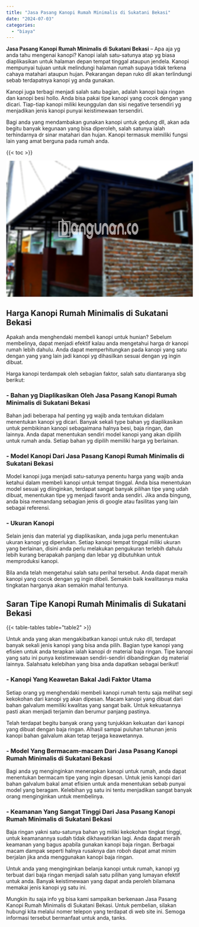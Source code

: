 ```yaml
---
title: "Jasa Pasang Kanopi Rumah Minimalis di Sukatani Bekasi"
date: "2024-07-03"
categories: 
  - "biaya"
---
```


**Jasa Pasang Kanopi Rumah Minimalis di Sukatani Bekasi** – Apa aja yg anda tahu mengenai kanopi? Kanopi ialah satu-satunya atap yg biasa diaplikasikan untuk halaman depan tempat tinggal ataupun jendela. Kanopi mempunyai tujuan untuk melindungi halaman rumah supaya tidak terkena cahaya matahari ataupun hujan. Pekarangan depan ruko dll akan terlindungi sebab terdapatnya kanopi yg anda gunakan.

Kanopi juga terbagi menjadi salah satu bagian, adalah kanopi baja ringan dan kanopi besi hollo. Anda bisa pakai tipe kanopi yang cocok dengan yang dicari. Tiap-tiap kanopi miliki keunggulan dan sisi negative tersendiri yg menjadikan jenis kanopi punyai keistimewaan tersendiri.

Bagi anda yang mendambakan gunakan kanopi untuk gedung dll, akan ada begitu banyak kegunaan yang bisa diperoleh, salah satunya ialah terhindarnya dr sinar matahari dan hujan. Kanopi termasuk memiliki fungsi lain yang amat berguna pada rumah anda.

{{< toc >}}

![Jasa Pasang Kanopi Rumah Minimalis di Sukatani Bekasi](/images/harga-kanopi-minimalis-63.png)

## Harga Kanopi Rumah Minimalis di Sukatani Bekasi

Apakah anda menghendaki membeli kanopi untuk hunian? Sebelum membelinya, dapat menjadi efektif kalau anda mengetahui harga dr kanopi rumah lebih dahulu. Anda dapat memperhitungkan pada kanopi yang satu dengan yang yang lain jadi kanopi yg dihasilkan sesuai dengan yg ingin dibuat.

Harga kanopi terdampak oleh sebagian faktor, salah satu diantaranya sbg berikut:

### \- Bahan yg Diaplikasikan Oleh Jasa Pasang Kanopi Rumah Minimalis di Sukatani Bekasi

Bahan jadi beberapa hal penting yg wajib anda tentukan didalam menentukan kanopi yg dicari. Banyak sekali type bahan yg diaplikasikan untuk pembikinan kanopi sebagaimana halnya besi, baja ringan, dan lainnya. Anda dapat menentukan sendiri model kanopi yang akan dipilih untuk rumah anda. Setiap bahan yg dipilih memiliki harga yg berlainan.

### \- Model Kanopi Dari Jasa Pasang Kanopi Rumah Minimalis di Sukatani Bekasi

Model kanopi juga menjadi satu-satunya penentu harga yang wajib anda ketahui dalam membeli kanopi untuk tempat tinggal. Anda bisa menentukan model sesuai yg diinginkan, terdapat sangat banyak pilihan tipe yang udah dibuat, menentukan tipe yg menjadi favorit anda sendiri. Jika anda bingung, anda bisa memandang sebagian jenis di google atau fasilitas yang lain sebagai referensi.

### \- Ukuran Kanopi

Selain jenis dan material yg diaplikasikan, anda juga perlu menentukan ukuran kanopi yg diperlukan. Setiap kanopi tempat tinggal miliki ukuran yang berlainan, disini anda perlu melakukan pengukuran terlebih dahulu lebih kurang berapakah panjang dan lebar yg dibutuhkan untuk memproduksi kanopi.

Bila anda telah mengetahui salah satu perihal tersebut. Anda dapat meraih kanopi yang cocok dengan yg ingin dibeli. Semakin baik kwalitasnya maka tingkatan harganya akan semakin mahal tentunya.

## Saran Tipe Kanopi Rumah Minimalis di Sukatani Bekasi

{{< table-tables table="table2" >}}

Untuk anda yang akan mengakibatkan kanopi untuk ruko dll, terdapat banyak sekali jenis kanopi yang bisa anda pilih. Bagian type kanopi yang efisien untuk anda terapkan ialah kanopi dr material baja ringan. Tipe kanopi yang satu ini punya keistimewaan sendiri-sendiri dibandingkan dg material lainnya. Salahsatu kelebihan yang bisa anda dapatkan sebagai berikut!

### \- Kanopi Yang Keawetan Bakal Jadi Faktor Utama

Setiap orang yg menghendaki membeli kanopi rumah tentu saja melihat segi kekokohan dari kanopi yg akan dipesan. Macam kanopi yang dibuat dari bahan galvalum memiliki kwalitas yang sangat baik. Untuk kekuatannya pasti akan menjadi terjamin dan berumur panjang pastinya.

Telah terdapat begitu banyak orang yang tunjukkan kekuatan dari kanopi yang dibuat dengan baja ringan. Alhasil sampai puluhan tahunan jenis kanopi bahan galvalum akan tetap terjaga keawetannya.

### \- Model Yang Bermacam-macam Dari Jasa Pasang Kanopi Rumah Minimalis di Sukatani Bekasi

Bagi anda yg menginginkan menerapkan kanopi untuk rumah, anda dapat menentukan bermacam tipe yang ingin dipesan. Untuk jenis kanopi dari bahan galvalum bakal amat efisien untuk anda menentukan sebab punyai model yang beragam. Kelebihan yg satu ini tentu menjadikan sangat banyak orang menginginkan untuk membelinya.

### \- Keamanan Yang Sangat Tinggi Dari Jasa Pasang Kanopi Rumah Minimalis di Sukatani Bekasi

Baja ringan yakni satu-satunya bahan yg miliki kekokohan tingkat tinggi, untuk keamanannya sudah tidak dikhawatirkan lagi. Anda dapat meraih keamanan yang bagus apabila gunakan kanopi baja ringan. Berbagai macam dampak seperti halnya rusaknya dan roboh dapat amat minim berjalan jika anda menggunakan kanopi baja ringan.

Untuk anda yang menginginkan belanja kanopi untuk rumah, kanopi yg terbuat dari baja ringan menjadi salah satu pilihan yang lumayan efektif untuk anda. Banyak keistimewaan yang dapat anda peroleh bilamana memakai jenis kanopi yg satu ini.

Mungkin itu saja info yg bisa kami sampaikan berkenaan Jasa Pasang Kanopi Rumah Minimalis di Sukatani Bekasi. Untuk pembelian, silakan hubungi kita melalui nomer telepon yang terdapat di web site ini. Semoga informasi tersebut bermanfaat untuk anda, tanks.
